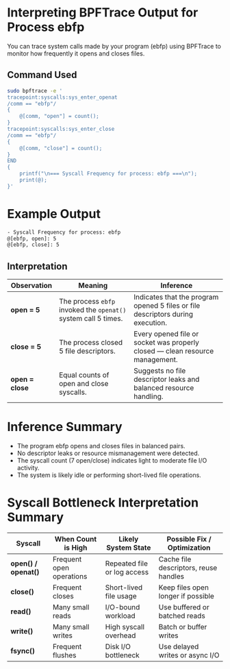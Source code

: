 # Interpreting BPFTrace Output for Process ebfp

You can trace system calls made by your program (ebfp) using BPFTrace to monitor how frequently it opens and closes files.

##  Command Used

```bash
sudo bpftrace -e '
tracepoint:syscalls:sys_enter_openat
/comm == "ebfp"/
{
    @[comm, "open"] = count();
}
tracepoint:syscalls:sys_enter_close
/comm == "ebfp"/
{
    @[comm, "close"] = count();
}
END
{
    printf("\n=== Syscall Frequency for process: ebfp ===\n");
    print(@);
}'
````

# Example Output
```bash
- Syscall Frequency for process: ebfp 
@[ebfp, open]: 5
@[ebfp, close]: 5
````

##  Interpretation

| Observation | Meaning | Inference |
|--------------|----------|------------|
| **open = 5** | The process `ebfp` invoked the `openat()` system call 5 times. | Indicates that the program opened 5 files or file descriptors during execution. |
| **close = 5** | The process closed 5 file descriptors. | Every opened file or socket was properly closed — clean resource management. |
| **open = close** | Equal counts of open and close syscalls. | Suggests no file descriptor leaks and balanced resource handling. |

# Inference Summary

- The program ebfp opens and closes files in balanced pairs.
- No descriptor leaks or resource mismanagement were detected.
- The syscall count (7 open/close) indicates light to moderate file I/O activity.
- The system is likely idle or performing short-lived file operations.

# Syscall Bottleneck Interpretation Summary

| Syscall | When Count is High | Likely System State | Possible Fix / Optimization |
|----------|-------------------|---------------------|-----------------------------|
| **open() / openat()** | Frequent open operations | Repeated file or log access | Cache file descriptors, reuse handles |
| **close()** | Frequent closes | Short-lived file usage | Keep files open longer if possible |
| **read()** | Many small reads | I/O-bound workload | Use buffered or batched reads |
| **write()** | Many small writes | High syscall overhead | Batch or buffer writes |
| **fsync()** | Frequent flushes | Disk I/O bottleneck | Use delayed writes or async I/O |




